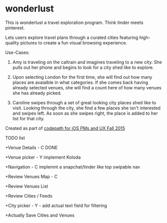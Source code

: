 # wonderlust

This is wonderlust a travel exploration program. Think tinder meets pinterest.

Lets users explore travel plans through a curated cities featuring high-quality pictures to create a fun visual browsing experience. 


Use-Cases:
1. Amy is traveling on the caltrain and imagines traveling to a new city. She pulls out her phone and begins to look for a city shed like to explore.

2. Upon selecting London for the first time, she will find out how many places are avaialble in what categories. If she comes back having already selected venues, she will find a count here of how many venues she has already picked.

3. Caroline swipes through a set of great looking city places shed like to visit. Looking through the city, she find a few places she isn't interested and swipes left. As soon as she swipes right, the place is added to her list for that city.

Created as part of [codepath for iOS PMs and UX Fall 2015](https://courses.codepath.com/courses/ios_for_designers/pages/bootcamp_structure)

TODO list

+Venue Details - C DONE

+Venue picker - Y implement Koloda 

+Navigation - C implemnt a snapchat/tinder like top swipable nav


+Review Venues Map - C

+Review Venues List

+Review Cities / Feeds

+City picker - Y - add actual text field for filtering

+Actually Save Cities and Venues
